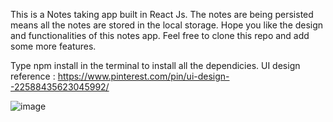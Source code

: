 This is a Notes taking app built in React Js. The notes are being persisted means all the notes are stored in the local storage. Hope you like the design and functionalities of this notes app. Feel free to clone this repo and add some more features. 

Type npm install in the terminal to install all the dependicies.
UI design reference : https://www.pinterest.com/pin/ui-design--22588435623045992/

![image](https://user-images.githubusercontent.com/64685787/222955717-997e73d0-7324-4543-9989-17ee8a642288.png)
